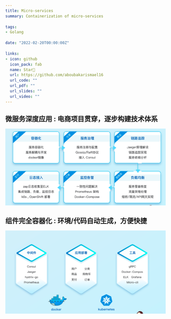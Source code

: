 ```yaml
---
title: Micro-services
summary: Containerization of micro-services

tags:
- Golang

date: "2022-02-20T00:00:00Z"

links:
- icon: github
  icon_pack: fab
  name: Star🌟
  url: https://github.com/aboubakarismael16
  url_code: ""
  url_pdf: ""
  url_slides: ""
  url_video: ""
---
```


## 微服务深度应用 : 电商项目贯穿，逐步构建技术体系

![micro-service01](micro-service01.png)

## 组件完全容器化 : 环境/代码自动生成，方便快捷

![micro-service02](micro-service02.png)
